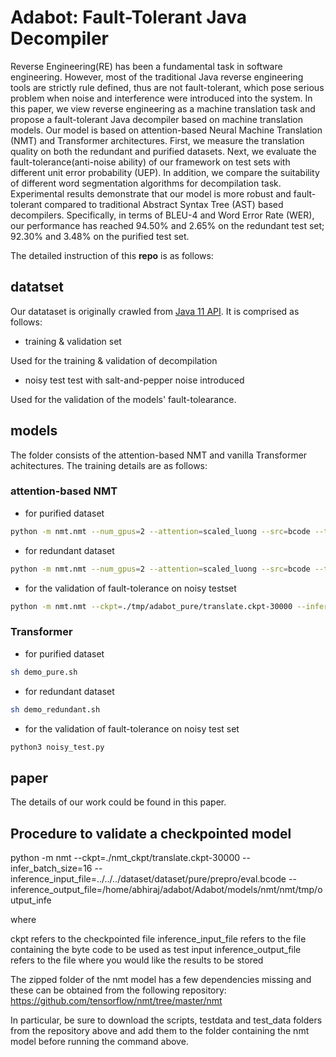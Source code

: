 # Adabot: Fault-Tolerant Java Decompiler

Reverse Engineering(RE) has been a fundamental task in software engineering. However, most of the traditional Java reverse engineering tools are strictly rule defined, thus are not fault-tolerant, which pose serious problem when noise and interference were introduced into the system. In this paper, we view reverse engineering as a machine translation task and propose a fault-tolerant Java decompiler based on machine translation models. Our model is based on attention-based Neural Machine Translation (NMT) and Transformer architectures. First, we measure the translation quality on both the redundant and purified datasets. Next, we evaluate the fault-tolerance(anti-noise ability) of our framework on test sets with different unit error probability (UEP). In addition, we compare the suitability of different word segmentation algorithms for decompilation task. Experimental results demonstrate that our model is more robust and fault-tolerant compared to traditional Abstract Syntax Tree (AST) based decompilers. Specifically, in terms of BLEU-4 and Word Error Rate (WER), our performance has reached 94.50\% and 2.65\% on the redundant test set; 92.30% and 3.48% on the purified test set.

The detailed instruction of this **repo** is as follows:

## datatset 

Our datataset is originally crawled from [Java 11 API](https://docs.oracle.com/en/java/javase/11/docs/api/). It is comprised as follows:
- training & validation set

Used for the training & validation of decompilation 

- noisy test test with salt-and-pepper noise introduced 

Used for the validation of the models' fault-tolearance.

## models

The folder consists of the attention-based NMT and vanilla Transformer achitectures.
The training details are as follows:

### attention-based NMT

- for purified dataset
```sh
python -m nmt.nmt --num_gpus=2 --attention=scaled_luong --src=bcode --tgt=code --vocab_prefix=./tmp/pure/prepro/vocab --train_prefix=./tmp/pure/prepro/train --dev_prefix=./tmp/pure/prepro/eval --test_prefix=./tmp/pure/prepro/test --out_dir=./tmp/adabot_pure --num_train_steps=100000 --steps_per_stats=100 --batch_size=16 --infer_batch_size=16 --num_layers=2 --num_units=128 --dropout=0.2 --metrics=bleu --src_max_len=400 --target_max_len=25 --src_max_len_infer=400 --target_max_len_infer=25
```

- for redundant dataset
```sh
python -m nmt.nmt --num_gpus=2 --attention=scaled_luong --src=bcode --tgt=code --vocab_prefix=./tmp/redundant/prepro/vocab --train_prefix=./tmp/redundant/prepro/train --dev_prefix=./tmp/redundant/prepro/eval --test_prefix=./tmp/redundant/prepro/test --out_dir=./tmp/adabot_redundant --num_train_steps=100000 --steps_per_stats=100 --num_layers=3 --num_units=256 --batch_size=8 --infer_batch_size=8 --dropout=0.2 --metrics=bleu --src_max_len=650 --target_max_len=50 --src_max_len_infer=650 --target_max_len_infer=50
```

- for the validation of fault-tolerance on noisy testset
```sh
python -m nmt.nmt --ckpt=./tmp/adabot_pure/translate.ckpt-30000 --infer_batch_size=16 --inference_input_file=./tmp/bcode_pure/p_0.01_eval.bcode --inference_output_file=./tmp/noisy_pure/noisy_0.01
```

### Transformer
- for purified dataset
```sh
sh demo_pure.sh
```

- for redundant dataset
```sh
sh demo_redundant.sh
```

- for the validation of fault-tolerance on noisy test set
```sh
python3 noisy_test.py
```

## paper

The details of our work could be found in this paper.

## Procedure to validate a checkpointed model

python -m nmt --ckpt=./nmt_ckpt/translate.ckpt-30000 --infer_batch_size=16 --inference_input_file=../../../dataset/dataset/pure/prepro/eval.bcode --inference_output_file=/home/abhiraj/adabot/Adabot/models/nmt/nmt/tmp/output_infe

where 

ckpt refers to the checkpointed file
inference_input_file refers to the file containing the byte code to be used as test input
inference_output_file refers to the file where you would like the results to be stored

The zipped folder of the nmt model has a few dependencies missing and these can be obtained from the following repository: https://github.com/tensorflow/nmt/tree/master/nmt

In particular, be sure to download the scripts, testdata and test_data folders from the repository above and add them to the folder containing the nmt model before running the command above. 
